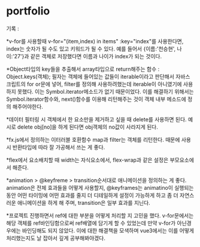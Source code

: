# portfolio

기록 : 

*v-for를 사용할때 v-for="(item,index) in items" :key="index"를 사용한다면, index는 숫자가 될 수도 있고 키워드가 될 수 있다.
예를 들어서 {이름:'천승현', 나이:'27'}과 같은 객체로 저장했다면 이름과 나이가 index가 되는 것이다. 

*Object타입의 key들을 추출해서 array타입으로 return해주는 함수 : Object.keys(객체); 필자는 객체에 들어있는 값들이 iterable이라고 판단해서 자바스크립트의 for or문에 넣어, filter를 정의해 사용하려했는데 iterable이 아니였기에 사용하지 못했다. 이는 Symbol.iterator메소드가 없기 때문이었다. 이를 해결하기 위해서는 Symbol.iterator함수와, next()함수를 이용해 리턴해주는 것이 객체 내부 메소드에 정의 해주어야한다.

*데이터 필터링 시 객체에서 한 요소만을 제거하고 싶을 때 delete를 사용하면 된다. 
예시로 delete obj[no]을 하게 된다면 obj객체의 no값이 사라지게 된다. 

*fx.js에서 정의하는 이터러블 호환함수 map과 filter는 객체를 리턴한다. 때문에 사용시 반환타입에 따라 잘 가공해서 쓰는 게 좋다.

*flex에서 요소배치할 때 width는 자식요소에서, flex-wrap과 같은 설정은 부모요소에서 해준다.

*animation > @keyfreme > transition순서대로 애니메이션을 정의하는 게 좋다.
animation은 전체 효과들을 어떻게 사용할지, @keyframes는 animatino이 실행되는 동안 어떤 타이밍에 어떤 효과를 줄지 더 디테일하게 설정이 가능하게 하고 좀 더 자연스러운 애니메이션을 하게 해 주며, transition은 일부 효과를 지닌다.

*프로젝트 진행하면서 ref에 대한 부분을 어떻게 처리할 지 고민을 했다. v-for문에서는 해당 객체를 ref바인딩함으로써 ref배열에 담기게 할 수 있었는데 만약 v-for가 아닌경우에는 바인딩해도 되지 않았다. 이에 대한 해결책을 모색하며 vue3에서는 이를 어떻게 처리했는지도 날 잡아서 깊게 공부해봐야겠다.
